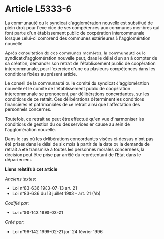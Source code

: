 # Article L5333-6

La communauté ou le syndicat d'agglomération nouvelle est substitué de plein droit pour l'exercice de ses compétences aux
communes membres qui font partie d'un établissement public de coopération intercommunale lorsque celui-ci comprend des
communes extérieures à l'agglomération nouvelle.

Après consultation de ces communes membres, la communauté ou le syndicat d'agglomération nouvelle peut, dans le délai d'un an
à compter de sa création, demander son retrait de l'établissement public de coopération intercommunale, pour l'exercice d'une
ou plusieurs compétences dans les conditions fixées au présent article.

Le conseil de la communauté ou le comité du syndicat d'agglomération nouvelle et le comité de l'établissement public de
coopération intercommunale se prononcent, par délibérations concordantes, sur les conditions de ce retrait. Ces délibérations
déterminent les conditions financières et patrimoniales de ce retrait ainsi que l'affectation des personnels concernés.

Toutefois, ce retrait ne peut être effectué qu'en vue d'harmoniser les conditions de gestion du ou des services en cause au
sein de l'agglomération nouvelle.

Dans le cas où les délibérations concordantes visées ci-dessus n'ont pas été prises dans le délai de six mois à partir de la
date où la demande de retrait a été transmise à toutes les personnes morales concernées, la décision peut être prise par
arrêté du représentant de l'Etat dans le département.

**Liens relatifs à cet article**

_Anciens textes_:

  - Loi n°83-636 1983-07-13 art. 21
  - Loi n°83-636 du 13 juillet 1983 - art. 21 (Ab)

_Codifié par_:

  - Loi n°96-142 1996-02-21

_Créé par_:

  - Loi n°96-142 1996-02-21 jorf 24 février 1996
